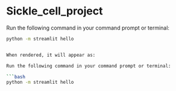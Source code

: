 # Sickle_cell_project
Run the following command in your command prompt or terminal:

```bash
python -m streamlit hello


When rendered, it will appear as:

Run the following command in your command prompt or terminal:

```bash
python -m streamlit hello
